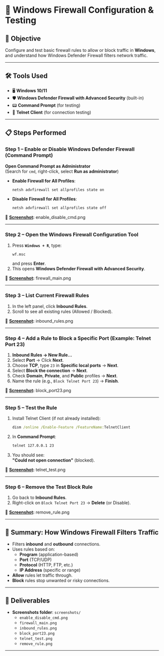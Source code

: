 # 🔐 Windows Firewall Configuration & Testing 

## 🎯 Objective
Configure and test basic firewall rules to allow or block traffic in **Windows**, and understand how Windows Defender Firewall filters network traffic.

---

## 🛠 Tools Used
- 🖥️ **Windows 10/11**
- 🛡️ **Windows Defender Firewall with Advanced Security** (built-in)
- 📟 **Command Prompt** (for testing)
- 🔌 **Telnet Client** (for connection testing)

---

## 📋 Steps Performed

### **Step 1 – Enable or Disable Windows Defender Firewall (Command Prompt)**

**Open Command Prompt as Administrator**  
(Search for `cmd`, right-click, select **Run as administrator**)

- **Enable Firewall for All Profiles**:
    ```cmd
    netsh advfirewall set allprofiles state on
    ```

- **Disable Firewall for All Profiles**:
    ```cmd
    netsh advfirewall set allprofiles state off
    ```

📸 **[Screenshot](screenshots/):** enable_disable_cmd.png

---

### **Step 2 – Open the Windows Firewall Configuration Tool**
1. Press **`Windows + R`**, type:
    ```cmd
    wf.msc
    ```
    and press **Enter**.
2. This opens **Windows Defender Firewall with Advanced Security**.

📸 **[Screenshot](screenshots/):** firewall_main.png

---

### **Step 3 – List Current Firewall Rules**
1. In the left panel, click **Inbound Rules**.
2. Scroll to see all existing rules (Allowed / Blocked).

📸 **[Screenshot](screenshots/):** inbound_rules.png

---

### **Step 4 – Add a Rule to Block a Specific Port (Example: Telnet Port 23)**
1. **Inbound Rules → New Rule…**
2. Select **Port** → Click **Next**.
3. Choose **TCP**, type `23` in **Specific local ports** → **Next**.
4. Select **Block the connection** → **Next**.
5. Check **Domain**, **Private**, and **Public** profiles → **Next**.
6. Name the rule (e.g., `Block Telnet Port 23`) → **Finish**.

📸 **[Screenshot](screenshots/):** block_port23.png

---

### **Step 5 – Test the Rule**
1. Install Telnet Client (if not already installed):
    ```cmd
    dism /online /Enable-Feature /FeatureName:TelnetClient
    ```
2. In **Command Prompt**:
    ```cmd
    telnet 127.0.0.1 23
    ```
3. You should see:  
   **"Could not open connection"** (blocked).

📸 **[Screenshot](screenshots/):** telnet_test.png

---

### **Step 6 – Remove the Test Block Rule**
1. Go back to **Inbound Rules**.
2. Right-click on `Block Telnet Port 23` → **Delete** (or Disable).

📸 **[Screenshot](screenshots/):** remove_rule.png

---

## 📜 Summary: How Windows Firewall Filters Traffic
- Filters **inbound** and **outbound** connections.
- Uses rules based on:
  - **Program** (application-based)
  - **Port** (TCP/UDP)
  - **Protocol** (HTTP, FTP, etc.)
  - **IP Address** (specific or range)
- **Allow** rules let traffic through.
- **Block** rules stop unwanted or risky connections.

---

## 📂 Deliverables
- **Screenshots folder**: `screenshots/`
  - `enable_disable_cmd.png`
  - `firewall_main.png`
  - `inbound_rules.png`
  - `block_port23.png`
  - `telnet_test.png`
  - `remove_rule.png`


---

